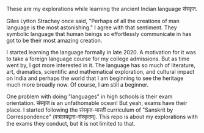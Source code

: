 These are my explorations while learning the ancient Indian language संस्कृत.

Giles Lytton Strachey once said, "Perhaps of all the creations of man language is the most astonishing." I agree with that sentiment. They symbolic language that human beings so effortlessly communicate in has got to be their most amazing creation.

I started learning the language formally in late 2020. A motivation for it was to take a foreign language course for my college admissions. But as time went by, I got more interested in it. The language has so much of literature, art, dramatics, scientific and mathematical exploration, and cultural impact on India and perhaps the world that I am beginning to see the heritage much more broadly now. Of course, I am still a beginner.

One problem with doing "languages" in high schools is their exam orientation. संस्कृत is an unfathomable ocean! But yeah, exams have their place. I started following the संस्कृत-भारती curriculum of "Sanskrit by Correspondence" (पत्रालयद्वारा-संस्कृतम्). This repo is about my explorations with the exams they conduct, but it is not limited to that.
